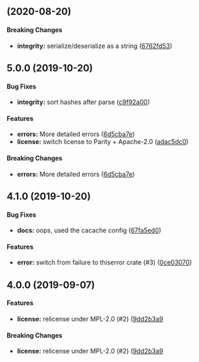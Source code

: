 <a name="6.0.0"></a>

## (2020-08-20)

#### Breaking Changes

- **integrity:** serialize/deserialize as a string ([6762fd53](https://github.com/zkat/ssri-rs/commit/6762fd533330e7202f9409c0971948b4eba6bd5e))

<a name="5.0.0"></a>

## 5.0.0 (2019-10-20)

#### Bug Fixes

- **integrity:** sort hashes after parse ([c9f92a00](https://github.com/zkat/ssri-rs/commit/c9f92a00cc183c65e7fd48c39fe95b09236d65da))

#### Features

- **errors:** More detailed errors ([6d5cba7e](https://github.com/zkat/ssri-rs/commit/6d5cba7ebb731a8da1717976ccc957671423bc52))
- **license:** switch license to Parity + Apache-2.0 ([adac5dc0](https://github.com/zkat/ssri-rs/commit/adac5dc04f33ac8efc3dadf7ab75c4c67bfccf5c))

#### Breaking Changes

- **errors:** More detailed errors ([6d5cba7e](https://github.com/zkat/ssri-rs/commit/6d5cba7ebb731a8da1717976ccc957671423bc52))

<a name="4.1.0"></a>

## 4.1.0 (2019-10-20)

#### Bug Fixes

- **docs:** oops, used the cacache config ([67fa5ed0](https://github.com/zkat/ssri-rs/commit/67fa5ed0a39d3d6009aa322e5c71197ab653ef5d))

#### Features

- **error:** switch from failure to thiserror crate (#3) ([0ce03070](https://github.com/zkat/ssri-rs/commit/0ce030708ce9ef52be33171612a79a3f2489af4c))

<a name="4.0.0"></a>

## 4.0.0 (2019-09-07)

#### Features

- **license:** relicense under MPL-2.0 (#2) ([9dd2b3a9](https://github.com/zkat/ssri-rs/commit/9dd2b3a97cf04266a9d99246cc8dcf2db2a6b632)

#### Breaking Changes

- **license:** relicense under MPL-2.0 (#2) ([9dd2b3a9](https://github.com/zkat/ssri-rs/commit/9dd2b3a97cf04266a9d99246cc8dcf2db2a6b632)
